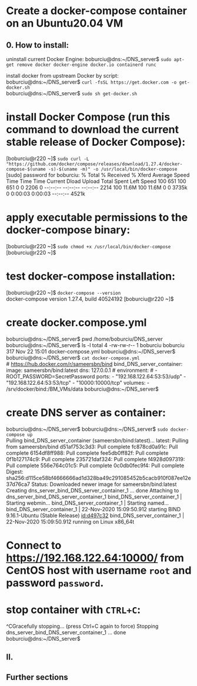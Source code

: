 # Create a docker-compose container on an Ubuntu20.04 VM
 
## 0. How to install:
  uninstall current Docker Engine:
boburciu@dns:~/DNS_server$ ` sudo apt-get remove docker docker-engine docker.io containerd runc  `  <br/>

  install docker from upstream Docker by script:
boburciu@dns:~/DNS_server$ ` curl -fsSL https://get.docker.com -o get-docker.sh  `  <br/>
boburciu@dns:~/DNS_server$ ` sudo sh get-docker.sh  `  <br/>

  # install Docker Compose (run this command to download the current stable release of Docker Compose):
[boburciu@r220 ~]$ ` sudo curl -L "https://github.com/docker/compose/releases/download/1.27.4/docker-compose-$(uname -s)-$(uname -m)" -o /usr/local/bin/docker-compose  `  <br/>
[sudo] password for boburciu:
  % Total    % Received % Xferd  Average Speed   Time    Time     Time  Current
                                 Dload  Upload   Total   Spent    Left  Speed
100   651  100   651    0     0   2206      0 --:--:-- --:--:-- --:--:--  2214
100 11.6M  100 11.6M    0     0  3735k      0  0:00:03  0:00:03 --:--:-- 4521k  
  # apply executable permissions to the docker-compose binary:
[boburciu@r220 ~]$ ` sudo chmod +x /usr/local/bin/docker-compose  `  <br/>
[boburciu@r220 ~]$
  # test docker-compose installation:
[boburciu@r220 ~]$ ` docker-compose --version  `  <br/>
docker-compose version 1.27.4, build 40524192
[boburciu@r220 ~]$

  # create docker.compose.yml
boburciu@dns:~/DNS_server$ pwd
/home/boburciu/DNS_server
boburciu@dns:~/DNS_server$ ls -l
total 4
-rw-rw-r-- 1 boburciu boburciu 317 Nov 22 15:01 docker-compose.yml
boburciu@dns:~/DNS_server$
boburciu@dns:~/DNS_server$ ` cat docker-compose.yml  `  <br/>
    # https://hub.docker.com/r/sameersbn/bind
    bind_DNS_server_container:
      image: sameersbn/bind:latest
      dns: 127.0.0.1
      # environment:
      #   - ROOT_PASSWORD=SecretPassword
      ports:
        - "192.168.122.64:53:53/udp"
        - "192.168.122.64:53:53/tcp"
        - "10000:10000/tcp"
      volumes:
        - /srv/docker/bind:/BM_VMs/data
boburciu@dns:~/DNS_server$

  # create DNS server as container:

boburciu@dns:~/DNS_server$
boburciu@dns:~/DNS_server$ ` sudo docker-compose up  `  <br/>
Pulling bind_DNS_server_container (sameersbn/bind:latest)...
latest: Pulling from sameersbn/bind
d51af753c3d3: Pull complete
fc878cd0a91c: Pull complete
6154df8ff988: Pull complete
fee5db0ff82f: Pull complete
0f1b127174c9: Pull complete
235721daf324: Pull complete
f4928d097319: Pull complete
556e764c01c5: Pull complete
0c0db0fec9f4: Pull complete
Digest: sha256:d115ce58bf4666666ad1d328ba49c291085452b5cacb910f087ee12e37d76ca7
Status: Downloaded newer image for sameersbn/bind:latest
Creating dns_server_bind_DNS_server_container_1 ... done
Attaching to dns_server_bind_DNS_server_container_1
bind_DNS_server_container_1  | Starting webmin...
bind_DNS_server_container_1  | Starting named...
bind_DNS_server_container_1  | 22-Nov-2020 15:09:50.912 starting BIND 9.16.1-Ubuntu (Stable Release) <id:d497c32>
bind_DNS_server_container_1  | 22-Nov-2020 15:09:50.912 running on Linux x86_64t

  # Connect to https://192.168.122.64:10000/ from CentOS host with username `root` and password `password`.

  # stop container with `CTRL+C`:

^CGracefully stopping... (press Ctrl+C again to force)
Stopping dns_server_bind_DNS_server_container_1 ... done
boburciu@dns:~/DNS_server$

## II. 

## Further sections
